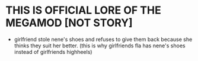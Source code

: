 # THIS IS OFFICIAL LORE OF THE MEGAMOD [NOT STORY] 
 - girlfriend stole nene's shoes and refuses to give them back because she thinks they suit her better. (this is why girlfriends fla has nene's shoes instead of girlfriends highheels) 

